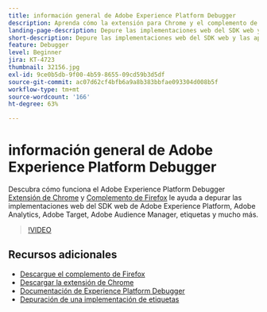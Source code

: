 ```yaml
---
title: información general de Adobe Experience Platform Debugger
description: Aprenda cómo la extensión para Chrome y el complemento de Firefox de Adobe Experience Platform Debugger le ayudan a depurar las implementaciones web del SDK web de Adobe Experience Platform, Adobe Analytics, Adobe Target, Adobe Audience Manager, etiquetas y muchos más.
landing-page-description: Depure las implementaciones web del SDK web y las aplicaciones de Experience Cloud de Adobe Experience Platform.
short-description: Depure las implementaciones web del SDK web y las aplicaciones de Experience Cloud de Adobe Experience Platform.
feature: Debugger
level: Beginner
jira: KT-4723
thumbnail: 32156.jpg
exl-id: 9ce0b5db-9f00-4b59-8655-09cd59b3d5df
source-git-commit: ac07d62cf4bfb6a9a8b383bbfae093304d008b5f
workflow-type: tm+mt
source-wordcount: '166'
ht-degree: 63%

---
```


# información general de Adobe Experience Platform Debugger

Descubra cómo funciona el Adobe Experience Platform Debugger [Extensión de Chrome](https://chrome.google.com/webstore/detail/adobe-experience-platform/bfnnokhpnncpkdmbokanobigaccjkpob) y [Complemento de Firefox](https://addons.mozilla.org/es/firefox/addon/adobe-experience-platform-dbg/) le ayuda a depurar las implementaciones web del SDK web de Adobe Experience Platform, Adobe Analytics, Adobe Target, Adobe Audience Manager, etiquetas y mucho más.

>[!VIDEO](https://video.tv.adobe.com/v/32156?quality=12&learn=on)

## Recursos adicionales

* [Descargue el complemento de Firefox](https://addons.mozilla.org/es/firefox/addon/adobe-experience-platform-dbg/)
* [Descargar la extensión de Chrome](https://chrome.google.com/webstore/detail/adobe-experience-platform/bfnnokhpnncpkdmbokanobigaccjkpob)
* [Documentación de Experience Platform Debugger](https://experienceleague.adobe.com/docs/debugger/using-v2/experience-cloud-debugger.html?lang=es)
* [Depuración de una implementación de etiquetas](https://experienceleague.adobe.com/docs/experience-manager-learn/sites/integrations/experience-platform-launch/debug-launch-implementation.html?lang=es)
